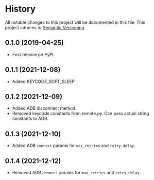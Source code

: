 # History
All notable changes to this project will be documented in this file. This project adheres to [Semantic Versioning](http://semver.org/).

## 0.1.0 (2019-04-25)
* First release on PyPI.

## 0.1.1 (2021-12-08)
* Added KEYCODE_SOFT_SLEEP

## 0.1.2 (2021-12-09)
* Added ADB disconnect method.
* Removed keycode constants from remote.py.  Can pass actual string constants to ADB.

## 0.1.3 (2021-12-10)
* Added ADB `connect` params for `max_retries` and `retry_delay`.

## 0.1.4 (2021-12-12)
* Removed ADB `connect` params for `max_retries` and `retry_delay`.
